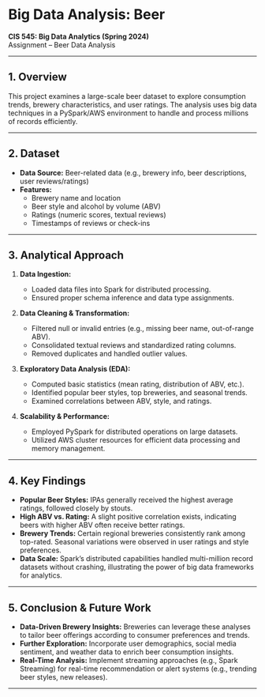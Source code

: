 # Big Data Analysis: Beer

**CIS 545: Big Data Analytics (Spring 2024)**  
Assignment – Beer Data Analysis

---

## 1. Overview
This project examines a large-scale beer dataset to explore consumption trends, brewery characteristics, and user ratings. The analysis uses big data techniques in a PySpark/AWS environment to handle and process millions of records efficiently.

---

## 2. Dataset
- **Data Source:** Beer-related data (e.g., brewery info, beer descriptions, user reviews/ratings)
- **Features:**  
  - Brewery name and location  
  - Beer style and alcohol by volume (ABV)  
  - Ratings (numeric scores, textual reviews)  
  - Timestamps of reviews or check-ins  

---

## 3. Analytical Approach
1. **Data Ingestion:**  
   - Loaded data files into Spark for distributed processing.
   - Ensured proper schema inference and data type assignments.

2. **Data Cleaning & Transformation:**  
   - Filtered null or invalid entries (e.g., missing beer name, out-of-range ABV).
   - Consolidated textual reviews and standardized rating columns.
   - Removed duplicates and handled outlier values.

3. **Exploratory Data Analysis (EDA):**  
   - Computed basic statistics (mean rating, distribution of ABV, etc.).
   - Identified popular beer styles, top breweries, and seasonal trends.
   - Examined correlations between ABV, style, and ratings.

4. **Scalability & Performance:**  
   - Employed PySpark for distributed operations on large datasets.
   - Utilized AWS cluster resources for efficient data processing and memory management.

---

## 4. Key Findings
- **Popular Beer Styles:** IPAs generally received the highest average ratings, followed closely by stouts.
- **High ABV vs. Rating:** A slight positive correlation exists, indicating beers with higher ABV often receive better ratings.
- **Brewery Trends:** Certain regional breweries consistently rank among top-rated. Seasonal variations were observed in user ratings and style preferences.
- **Data Scale:** Spark’s distributed capabilities handled multi-million record datasets without crashing, illustrating the power of big data frameworks for analytics.

---

## 5. Conclusion & Future Work
- **Data-Driven Brewery Insights:** Breweries can leverage these analyses to tailor beer offerings according to consumer preferences and trends.
- **Further Exploration:** Incorporate user demographics, social media sentiment, and weather data to enrich beer consumption insights.
- **Real-Time Analysis:** Implement streaming approaches (e.g., Spark Streaming) for real-time recommendation or alert systems (e.g., trending beer styles, new releases).

---
